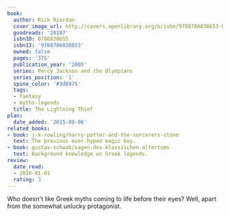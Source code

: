```yaml
---
book:
  author: Rick Riordan
  cover_image_url: http://covers.openlibrary.org/b/isbn/9780786838653-L.jpg
  goodreads: '28187'
  isbn10: 0786838655
  isbn13: '9780786838653'
  owned: false
  pages: '375'
  publication_year: '2005'
  series: Percy Jackson and the Olympians
  series_position: '1'
  spine_color: '#3d8975'
  tags:
  - fantasy
  - myths-legends
  title: The Lightning Thief
plan:
  date_added: '2015-08-06'
related_books:
- book: j-k-rowling/harry-potter-and-the-sorcerers-stone
  text: The previous over-hyped magic boy.
- book: gustav-schwab/sagen-des-klassischen-altertums
  text: Background knowledge on Greek legends.
review:
  date_read:
  - 2016-01-01
  rating: 3
---
```


Who doesn't like Greek myths coming to life before their eyes? Well, apart from the somewhat unlucky protagonist.

